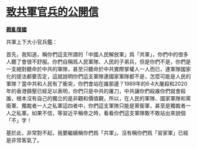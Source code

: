 # [致共軍官兵的公開信](https://github.com/rebuild-roc/main/decl/to-PLA.md)

[**戡亂復國**](mailto:rebuild-roc@ctemplar.com)

共軍上下大小官兵鑑：

首先，我知道，稱你們這支所謂的「中國人民解放軍」爲「共軍」，你們中的很多人聽了會很不舒服。你們自稱爲人民軍隊、人民的子弟兵，但是你們不是，你們是一支絕對聽命於中共的軍隊，甚至只聽命於中共實際掌權人一人而已，連軍隊國家化的提法都要否定，這就說明你們這支軍隊連國家軍隊都不是，怎麼可能是人民的軍隊？當中共和人民有了衝突，你們會站在誰那邊？1989年的6·4大屠殺和2020年的香港鎮壓已經足以表明，你們只是中共的屠刀，中共讓你們殺誰你們就會殺誰，根本沒有自己的獨立的是非觀和價值觀，所以，在人民的軍隊、國家軍隊和黨衛軍、獨裁者一人之私軍這四者中，你們這支軍隊只能是黨衛軍，甚至是獨裁者一人之私軍。如果不信，等習近平稱帝之時，看看你們這支軍隊敢不敢站出來說個「不」字！

基於此，非常對不起，我要繼續稱你們爲「共軍」。沒有稱你們爲「習家軍」已經是非常客氣了。
